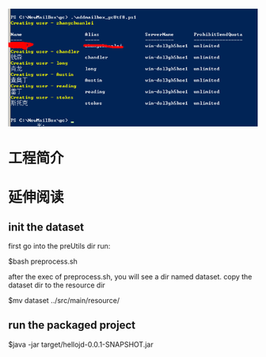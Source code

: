 ![image](https://github.com/lexsaints/powershell/blob/master/IMG/ps2.png)
# 工程简介

# 延伸阅读

## init the dataset

first go into the preUtils dir run:

$bash preprocess.sh

after the exec of preprocess.sh, you will see a dir named dataset. copy the dataset dir to the resource dir

$mv dataset ../src/main/resource/

## run the packaged project

$java -jar  target/hellojd-0.0.1-SNAPSHOT.jar
